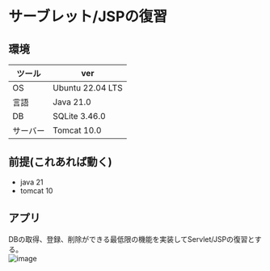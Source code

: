 # サーブレット/JSPの復習  
## 環境
| ツール | ver |
| ---- | ---- |
|OS | Ubuntu 22.04 LTS|
|言語 | Java 21.0|
|DB | SQLite 3.46.0|
|サーバー|Tomcat 10.0|

## 前提(これあれば動く)
- java 21  
- tomcat 10  

## アプリ  
DBの取得、登録、削除ができる最低限の機能を実装してServlet/JSPの復習とする。  
![image](https://github.com/user-attachments/assets/ac5f4d4f-8336-4be2-8762-26fa1f6f2efb)
